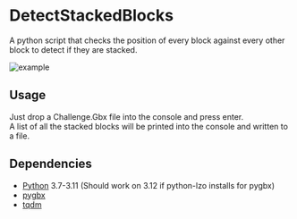 # DetectStackedBlocks
A python script that checks the position of every block against every other block to detect if they are stacked.

![example](https://github.com/user-attachments/assets/34118635-3d25-40a0-8a5c-ce2cdb8c5c4f)

## Usage
Just drop a Challenge.Gbx file into the console and press enter.<br>
A list of all the stacked blocks will be printed into the console and written to a file.

## Dependencies
- [Python](https://www.python.org/) 3.7-3.11 (Should work on 3.12 if python-lzo installs for pygbx)
- [pygbx](https://github.com/donadigo/pygbx)
- [tqdm](https://github.com/tqdm/tqdm)
